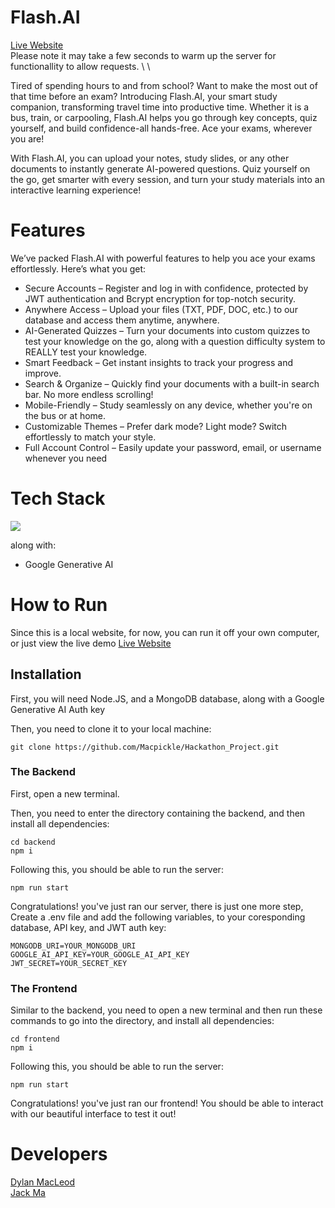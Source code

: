 
# Flash.AI
[Live Website](https://flash-ai-eight.vercel.app/) \
Please note it may take a few seconds to warm up the server for functionallity to allow requests. \ \

Tired of spending hours to and from school? Want to make the most out of that time before an exam? Introducing Flash.AI, your smart study companion, transforming travel time into productive time. Whether it is a bus, train, or carpooling, Flash.AI helps you go through key concepts, quiz yourself, and build confidence-all hands-free. Ace your exams, wherever you are!

With Flash.AI, you can upload your notes, study slides, or any other documents to instantly generate AI-powered questions. Quiz yourself on the go, get smarter with every session, and turn your study materials into an interactive learning experience!

# Features
We’ve packed Flash.AI with powerful features to help you ace your exams effortlessly. Here’s what you get:

- Secure Accounts – Register and log in with confidence, protected by JWT authentication and Bcrypt encryption for top-notch security.
- Anywhere Access – Upload your files (TXT, PDF, DOC, etc.) to our database and access them anytime, anywhere.
- AI-Generated Quizzes – Turn your documents into custom quizzes to test your knowledge on the go, along with a question difficulty system to REALLY test your knowledge.
- Smart Feedback – Get instant insights to track your progress and improve.
- Search & Organize – Quickly find your documents with a built-in search bar. No more endless scrolling!
- Mobile-Friendly – Study seamlessly on any device, whether you're on the bus or at home.
- Customizable Themes – Prefer dark mode? Light mode? Switch effortlessly to match your style.
- Full Account Control – Easily update your password, email, or username whenever you need

# Tech Stack
[![](https://skillicons.dev/icons?i=react,js,html,css,nodejs,mongodb,bootstrap)](https://skillicons.dev)

along with:
- Google Generative AI

# How to Run
Since this is a local website, for now, you can run it off your own computer, or just view the live demo
[Live Website](https://flash-ai-eight.vercel.app/) 

## Installation
First, you will need Node.JS, and a MongoDB database, along with a Google Generative AI Auth key

Then, you need to clone it to your local machine:
```
git clone https://github.com/Macpickle/Hackathon_Project.git
```

### The Backend
First, open a new terminal. 

Then, you need to enter the directory containing the backend, and then install all dependencies:
```
cd backend
npm i
```

Following this, you should be able to run the server:
```
npm run start
```

Congratulations! you've just ran our server, there is just one more step, Create a .env file and add the following variables, to your coresponding database, API key, and JWT auth key:
```
MONGODB_URI=YOUR_MONGODB_URI
GOOGLE_AI_API_KEY=YOUR_GOOGLE_AI_API_KEY
JWT_SECRET=YOUR_SECRET_KEY
```

### The Frontend
Similar to the backend, you need to open a new terminal and then run these commands to go into the directory, and install all dependencies:
```
cd frontend
npm i
```

Following this, you should be able to run the server:
```
npm run start
```

Congratulations! you've just ran our frontend! You should be able to interact with our beautiful interface to test it out!

# Developers
[Dylan MacLeod](https://github.com/macpickle) \
[Jack Ma](https://github.com/RZ3M)

